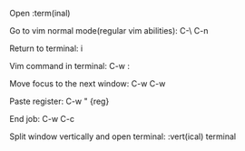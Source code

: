 Open
:term(inal)

Go to vim normal mode(regular vim abilities):
C-\ C-n

Return to terminal:
i

Vim command in terminal:
C-w :

Move focus to the next window:
C-w C-w

Paste register:
C-w " {reg}

End job:
C-w C-c

Split window vertically and open terminal:
:vert(ical) terminal
